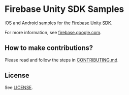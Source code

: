 Firebase Unity SDK Samples
==========================

iOS and Android samples for the
[Firebase Unity SDK](https://firebase.google.com/docs/unity/setup).

For more information, see [firebase.google.com](https://firebase.google.com).

## How to make contributions?

Please read and follow the steps in [CONTRIBUTING.md](CONTRIBUTING.md).

## License
See [LICENSE](LICENSE).
